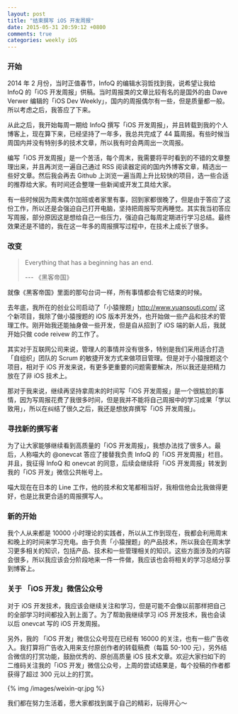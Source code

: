 ```yaml
---
layout: post
title: "结束撰写 iOS 开发周报"
date: 2015-05-31 20:59:12 +0800
comments: true
categories: weekly iOS
---
```


### 开始

2014 年 2 月份，当时正值春节，InfoQ 的编辑水羽哲找到我，说希望让我给 InfoQ 的「iOS 开发周报」供稿。当时周报类的文章比较有名的是国外的由 Dave Verwer 编辑的「iOS Dev Weekly」，国内的周报偶尔有一些，但是质量都一般。所以考虑之后，我答应了下来。

从此之后，我开始每周一期给 InfoQ 撰写「iOS 开发周报」，并且转载到我的个人博客上，现在算下来，已经坚持了一年多，我总共完成了 44 篇周报。有些时候当周国内并没有特别多的技术文章，所以我有时会两周出一次周报。

编写「iOS 开发周报」是一个苦活，每个周末，我需要将平时看到的不错的文章整理出来，并且再浏览一遍自己通过 RSS 阅读器定阅的国内外博客文章，精选出一些好文章。然后我会再去 Github 上浏览一遍当周上升比较快的项目，选一些合适的推荐给大家。有时间还会整理一些新闻或开发工具给大家。

有一些时候因为周末偶尔加班或者家里有事，回到家都很晚了，但是由于答应了这份工作，所以还是会强迫自己打开电脑，坚持把周报写完再睡觉。其实我当初答应写周报，部分原因这是想给自己一些压力，强迫自己每周定期进行学习总结。最终效果还是不错的，我在这一年多的周报撰写过程中，在技术上成长了很多。

### 改变

>Everything that has a beginning has an end.
>
>--- 《黑客帝国》

就像《黑客帝国》里面的那句台词一样，所有事情都会有它结束的时候。

去年底，我所在的创业公司启动了「小猿搜题」<http://www.yuansouti.com/> 这个新项目，我除了做小猿搜题的 iOS 版本开发外，也开始做一些产品和技术的管理工作。刚开始我还能抽身做一些开发，但是自从招到了 iOS 端的新人后，我就开始只做 code reivew 的工作了。

其实对于互联网公司来说，管理人的事情并没有很多，特别是我们采用适合打造「自组织」团队的 Scrum 的敏捷开发方式来做项目管理。但是对于小猿搜题这个项目，相对于 iOS 开发来说，有更多更重要的问题需要解决，所以我还是把精力放在了非 iOS 技术上。

那对于我来说，继续再坚持拿周末的时间写「iOS 开发周报」是一个很尴尬的事情，因为写周报花费了我很多时间，但是我并不能将自己周报中的学习成果「学以致用」，所以在纠结了很久之后，我还是想放弃撰写「iOS 开发周报」。

### 寻找新的撰写者

为了让大家能够继续看到高质量的「iOS 开发周报」，我想办法找了很多人。最后，人称喵大的 @onevcat 答应了接替我负责 InfoQ 的「iOS 开发周报」栏目。并且，我征得 InfoQ 和 onevcat 的同意，后续会继续将「iOS 开发周报」转发到我的「iOS 开发」微信公共帐号上。

喵大现在在日本的 Line 工作，他的技术和文笔都相当好，我相信他会比我做得更好，也是比我更合适的周报撰写人。

### 新的开始

我个人从来都是 10000 小时理论的实践者，所以从工作到现在，我都会利用周末和晚上的时间来学习充电。由于负责「小猿搜题」的产品技术，所以我会在周末学习更多相关的知识，包括产品、技术和一些管理相关的知识。这些方面涉及的内容会很多，所以我应该会分阶段地来一件一件做，我应该也会将相关的学习总结分享到博客上。

### 关于 「iOS 开发」微信公众号

对于 iOS 开发技术，我应该会继续关注和学习，但是可能不会像以前那样把自己的全部学习时间都投入到上面了。为了帮助我继续学习 iOS 开发技术，我也会读以后 onevcat 写的 iOS 开发周报。

另外，我的 「iOS 开发」微信公众号现在已经有 16000 的关注，也有一些广告收入。我打算将广告收入用来支付原创作者的转载稿费（每篇 50-100 元），另外结合微信的打赏功能，鼓励优秀的、原创高质量 iOS 技术文章。欢迎大家扫如下的二维码关注我的「iOS 开发」微信公众号，上周的尝试结果是，每个投稿的作者都获得了超过 300 元以上的打赏。

{% img /images/weixin-qr.jpg %}

我们都在努力生活着，愿大家都找到属于自己的精彩，玩得开心～
